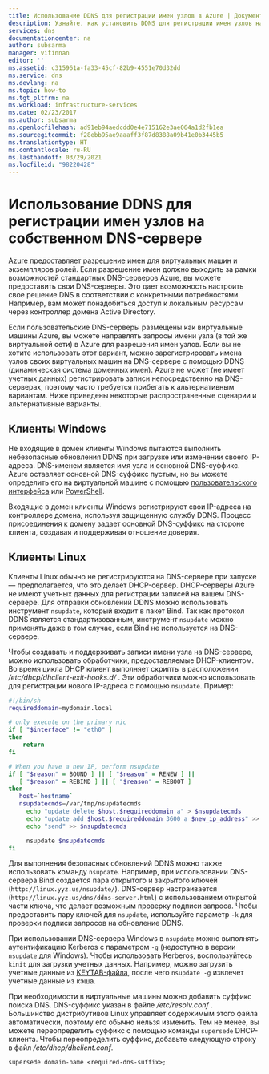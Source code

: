 ```yaml
---
title: Использование DDNS для регистрации имен узлов в Azure | Документация Майкрософт
description: Узнайте, как установить DDNS для регистрации имен узлов на собственных DNS-серверах.
services: dns
documentationcenter: na
author: subsarma
manager: vitinnan
editor: ''
ms.assetid: c315961a-fa33-45cf-82b9-4551e70d32dd
ms.service: dns
ms.devlang: na
ms.topic: how-to
ms.tgt_pltfrm: na
ms.workload: infrastructure-services
ms.date: 02/23/2017
ms.author: subsarma
ms.openlocfilehash: ad91eb94aedcdd0e4e715162e3ae064a1d2fb1ea
ms.sourcegitcommit: f28ebb95ae9aaaff3f87d8388a09b41e0b3445b5
ms.translationtype: HT
ms.contentlocale: ru-RU
ms.lasthandoff: 03/29/2021
ms.locfileid: "98220428"
---
```

# <a name="use-dynamic-dns-to-register-hostnames-in-your-own-dns-server"></a>Использование DDNS для регистрации имен узлов на собственном DNS-сервере

[Azure предоставляет разрешение имен](virtual-networks-name-resolution-for-vms-and-role-instances.md) для виртуальных машин и экземпляров ролей. Если разрешение имен должно выходить за рамки возможностей стандартных DNS-серверов Azure, вы можете предоставить свои DNS-серверы. Это дает возможность настроить свое решение DNS в соответствии с конкретными потребностями. Например, вам может понадобиться доступ к локальным ресурсам через контроллер домена Active Directory.

Если пользовательские DNS-серверы размещены как виртуальные машины Azure, вы можете направлять запросы имени узла (в той же виртуальной сети) в Azure для разрешения имен узлов. Если вы не хотите использовать этот вариант, можно зарегистрировать имена узлов своих виртуальных машин на DNS-сервере с помощью DDNS (динамическая система доменных имен). Azure не может (не имеет учетных данных) регистрировать записи непосредственно на DNS-серверах, поэтому часто требуется прибегать к альтернативным вариантам. Ниже приведены некоторые распространенные сценарии и альтернативные варианты.

## <a name="windows-clients"></a>Клиенты Windows
Не входящие в домен клиенты Windows пытаются выполнить небезопасные обновления DDNS при загрузке или изменении своего IP-адреса. DNS-именем является имя узла и основной DNS-суффикс. Azure оставляет основной DNS-суффикс пустым, но вы можете определить его на виртуальной машине с помощью [пользовательского интерфейса](/previous-versions/windows/it-pro/windows-server-2008-R2-and-2008/cc794784(v=ws.10)) или [PowerShell](/powershell/module/dnsclient/set-dnsclient).

Входящие в домен клиенты Windows регистрируют свои IP-адреса на контроллере домена, используя защищенную службу DDNS. Процесс присоединения к домену задает основной DNS-суффикс на стороне клиента, создавая и поддерживая отношение доверия.

## <a name="linux-clients"></a>Клиенты Linux
Клиенты Linux обычно не регистрируются на DNS-сервере при запуске — предполагается, что это делает DHCP-сервер. DHCP-серверы Azure не имеют учетных данных для регистрации записей на вашем DNS-сервере. Для отправки обновлений DDNS можно использовать инструмент `nsupdate`, который входит в пакет Bind. Так как протокол DDNS является стандартизованным, инструмент `nsupdate` можно применять даже в том случае, если Bind не используется на DNS-сервере.

Чтобы создавать и поддерживать записи имени узла на DNS-сервере, можно использовать обработчики, предоставляемые DHCP-клиентом. Во время цикла DHCP клиент выполняет скрипты в расположении */etc/dhcp/dhclient-exit-hooks.d/* . Эти обработчики можно использовать для регистрации нового IP-адреса с помощью `nsupdate`. Пример:

```bash
#!/bin/sh
requireddomain=mydomain.local

# only execute on the primary nic
if [ "$interface" != "eth0" ]
then
    return
fi

# When you have a new IP, perform nsupdate
if [ "$reason" = BOUND ] || [ "$reason" = RENEW ] ||
   [ "$reason" = REBIND ] || [ "$reason" = REBOOT ]
then
   host=`hostname`
   nsupdatecmds=/var/tmp/nsupdatecmds
     echo "update delete $host.$requireddomain a" > $nsupdatecmds
     echo "update add $host.$requireddomain 3600 a $new_ip_address" >> $nsupdatecmds
     echo "send" >> $nsupdatecmds

     nsupdate $nsupdatecmds
fi
```

Для выполнения безопасных обновлений DDNS можно также использовать команду `nsupdate`. Например, при использовании DNS-сервера Bind создается пара открытого и закрытого ключей (`http://linux.yyz.us/nsupdate/`). DNS-сервер настраивается (`http://linux.yyz.us/dns/ddns-server.html`) с использованием открытой части ключа, что делает возможным проверку подписи запроса. Чтобы предоставить пару ключей для `nsupdate`, используйте параметр `-k` для проверки подписи запросов на обновление DDNS.

При использовании DNS-сервера Windows в `nsupdate` можно выполнять аутентификацию Kerberos с параметром `-g` (недоступно в версии `nsupdate` для Windows). Чтобы использовать Kerberos, воспользуйтесь `kinit` для загрузки учетных данных. Например, можно загрузить учетные данные из [KEYTAB-файла](https://www.itadmintools.com/2011/07/creating-kerberos-keytab-files.html), после чего `nsupdate -g` извлечет учетные данные из кэша.

При необходимости в виртуальные машины можно добавить суффикс поиска DNS. DNS-суффикс указан в файле */etc/resolv.conf* . Большинство дистрибутивов Linux управляет содержимым этого файла автоматически, поэтому его обычно нельзя изменить. Тем не менее, вы можете переопределить суффикс с помощью команды `supersede` DHCP-клиента. Чтобы переопределить суффикс, добавьте следующую строку в файл */etc/dhcp/dhclient.conf*.

```
supersede domain-name <required-dns-suffix>;
```